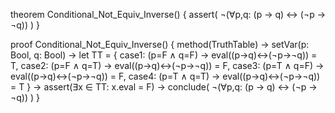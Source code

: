 theorem Conditional_Not_Equiv_Inverse() {
  assert(
    ¬(∀p,q: (p → q) ↔ (¬p → ¬q))
  )
}

proof Conditional_Not_Equiv_Inverse() {
  method(TruthTable) →
  setVar(p: Bool, q: Bool) →
  let TT = {
    case1: (p=F ∧ q=F) → eval((p→q)↔(¬p→¬q)) = T,
    case2: (p=F ∧ q=T) → eval((p→q)↔(¬p→¬q)) = F,
    case3: (p=T ∧ q=F) → eval((p→q)↔(¬p→¬q)) = F,
    case4: (p=T ∧ q=T) → eval((p→q)↔(¬p→¬q)) = T
  } →
  assert(∃x ∈ TT: x.eval = F) →
  conclude(
    ¬(∀p,q: (p → q) ↔ (¬p → ¬q))
  )
}